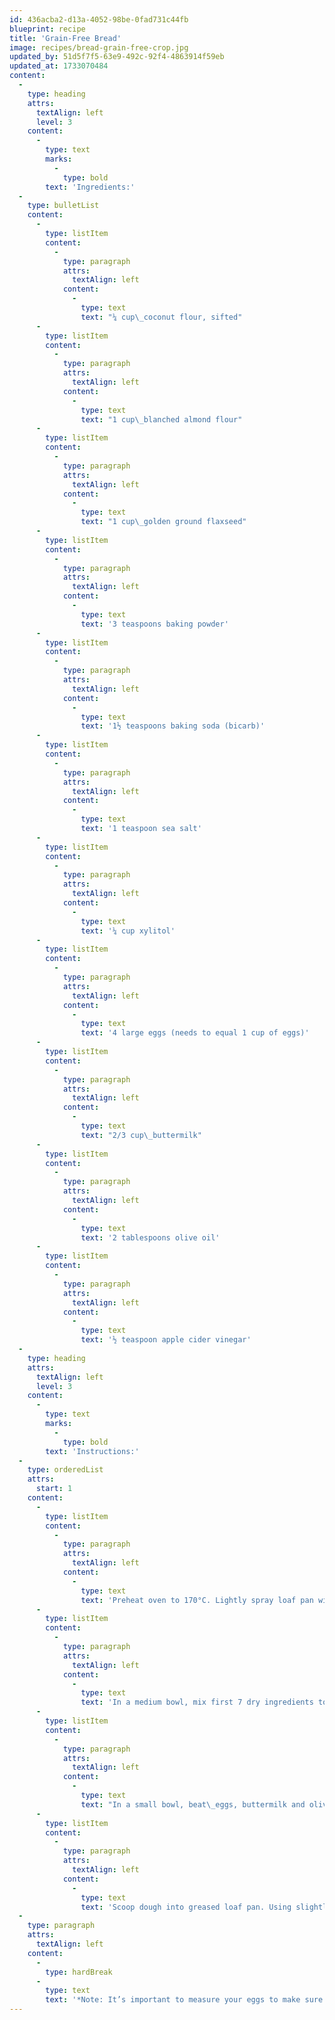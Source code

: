 ```yaml
---
id: 436acba2-d13a-4052-98be-0fad731c44fb
blueprint: recipe
title: 'Grain-Free Bread'
image: recipes/bread-grain-free-crop.jpg
updated_by: 51d5f7f5-63e9-492c-92f4-4863914f59eb
updated_at: 1733070484
content:
  -
    type: heading
    attrs:
      textAlign: left
      level: 3
    content:
      -
        type: text
        marks:
          -
            type: bold
        text: 'Ingredients:'
  -
    type: bulletList
    content:
      -
        type: listItem
        content:
          -
            type: paragraph
            attrs:
              textAlign: left
            content:
              -
                type: text
                text: "¼ cup\_coconut flour, sifted"
      -
        type: listItem
        content:
          -
            type: paragraph
            attrs:
              textAlign: left
            content:
              -
                type: text
                text: "1 cup\_blanched almond flour"
      -
        type: listItem
        content:
          -
            type: paragraph
            attrs:
              textAlign: left
            content:
              -
                type: text
                text: "1 cup\_golden ground flaxseed"
      -
        type: listItem
        content:
          -
            type: paragraph
            attrs:
              textAlign: left
            content:
              -
                type: text
                text: '3 teaspoons baking powder'
      -
        type: listItem
        content:
          -
            type: paragraph
            attrs:
              textAlign: left
            content:
              -
                type: text
                text: '1½ teaspoons baking soda (bicarb)'
      -
        type: listItem
        content:
          -
            type: paragraph
            attrs:
              textAlign: left
            content:
              -
                type: text
                text: '1 teaspoon sea salt'
      -
        type: listItem
        content:
          -
            type: paragraph
            attrs:
              textAlign: left
            content:
              -
                type: text
                text: '¼ cup xylitol'
      -
        type: listItem
        content:
          -
            type: paragraph
            attrs:
              textAlign: left
            content:
              -
                type: text
                text: '4 large eggs (needs to equal 1 cup of eggs)'
      -
        type: listItem
        content:
          -
            type: paragraph
            attrs:
              textAlign: left
            content:
              -
                type: text
                text: "2/3 cup\_buttermilk"
      -
        type: listItem
        content:
          -
            type: paragraph
            attrs:
              textAlign: left
            content:
              -
                type: text
                text: '2 tablespoons olive oil'
      -
        type: listItem
        content:
          -
            type: paragraph
            attrs:
              textAlign: left
            content:
              -
                type: text
                text: '½ teaspoon apple cider vinegar'
  -
    type: heading
    attrs:
      textAlign: left
      level: 3
    content:
      -
        type: text
        marks:
          -
            type: bold
        text: 'Instructions:'
  -
    type: orderedList
    attrs:
      start: 1
    content:
      -
        type: listItem
        content:
          -
            type: paragraph
            attrs:
              textAlign: left
            content:
              -
                type: text
                text: 'Preheat oven to 170°C. Lightly spray loaf pan with oil.'
      -
        type: listItem
        content:
          -
            type: paragraph
            attrs:
              textAlign: left
            content:
              -
                type: text
                text: 'In a medium bowl, mix first 7 dry ingredients together with a whisk to help break up any lumps.'
      -
        type: listItem
        content:
          -
            type: paragraph
            attrs:
              textAlign: left
            content:
              -
                type: text
                text: "In a small bowl, beat\_eggs, buttermilk and olive oil together; stir in ½ teaspoon vinegar. Stir\_wet ingredients into dry ingredients and mix just until combined.\_Dough will be thick and slightly sticky and will become fluffy."
      -
        type: listItem
        content:
          -
            type: paragraph
            attrs:
              textAlign: left
            content:
              -
                type: text
                text: 'Scoop dough into greased loaf pan. Using slightly moistened finger tips, lightly smooth top of loaf. Bake at 170°C for 55 minutes. Let sit in pan for 5 minutes; remove and cool completely on a wire rack. Slice using a bread knife or sharp serrated knife.'
  -
    type: paragraph
    attrs:
      textAlign: left
    content:
      -
        type: hardBreak
      -
        type: text
        text: '*Note: It’s important to measure your eggs to make sure you have 1 full cup of eggs for this recipe.'
---
```

